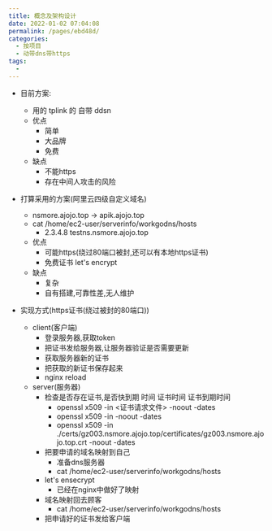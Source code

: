 ```yaml
---
title: 概念及架构设计
date: 2022-01-02 07:04:08
permalink: /pages/ebd48d/
categories:
  - 按项目
  - 动带dns带https
tags:
  - 
---
```


* 目前方案:
    * 用的 tplink 的 自带 ddsn
    * 优点
        * 简单
        * 大品牌
        * 免费
    * 缺点
        * 不能https
        * 存在中间人攻击的风险

* 打算采用的方案(阿里云四级自定义域名)
    * nsmore.ajojo.top -> apik.ajojo.top
    * cat /home/ec2-user/serverinfo/workgodns/hosts
        * 2.3.4.8 testns.nsmore.ajojo.top 
    * 优点
        * 可能https(绕过80端口被封,还可以有本地https证书)
        * 免费证书 let's encrypt
    * 缺点
        * 复杂
        * 自有搭建,可靠性差,无人维护


* 实现方式(https证书(绕过被封的80端口))
    * client(客户端)
        * 登录服务器,获取token
        * 把证书发给服务器,让服务器验证是否需要更新
        * 获取服务器新的证书
        * 把获取的新证书保存起来
        * nginx reload
    * server(服务器)
        * 检查是否存在证书,是否快到期 时间  证书时间 证书到期时间
          * openssl x509 -in <证书请求文件> -noout -dates
          * openssl x509 -in    -noout -dates
          * openssl x509 -in  ./certs/gz003.nsmore.ajojo.top/certificates/gz003.nsmore.ajojo.top.crt  -noout -dates
        * 把要申请的域名映射到自己 
            * 准备dns服务器
            * cat /home/ec2-user/serverinfo/workgodns/hosts
        * let's ensecrypt
            * 已经在nginx中做好了映射
        * 域名映射回去顾客
            * cat /home/ec2-user/serverinfo/workgodns/hosts 
        * 把申请好的证书发给客户端 

